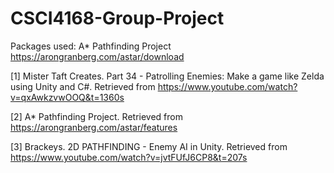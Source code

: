 # CSCI4168-Group-Project

Packages used: A* Pathfinding Project https://arongranberg.com/astar/download

[1] Mister Taft Creates. Part 34 - Patrolling Enemies: Make a game like Zelda using Unity and C#. Retrieved from https://www.youtube.com/watch?v=qxAwkzvwOOQ&t=1360s

[2] A* Pathfinding Project. Retrieved from https://arongranberg.com/astar/features

[3] Brackeys. 2D PATHFINDING - Enemy AI in Unity. Retrieved from https://www.youtube.com/watch?v=jvtFUfJ6CP8&t=207s
